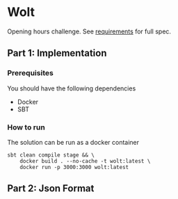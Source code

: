 # Wolt

Opening hours challenge. See [requirements](REQUIREMENTS.md) for full spec.

## Part 1: Implementation
### Prerequisites
You should have the following dependencies
* Docker
* SBT

### How to run
The solution can be run as a docker container
```
sbt clean compile stage && \
    docker build . --no-cache -t wolt:latest \
    docker run -p 3000:3000 wolt:latest
```

## Part 2: Json Format
